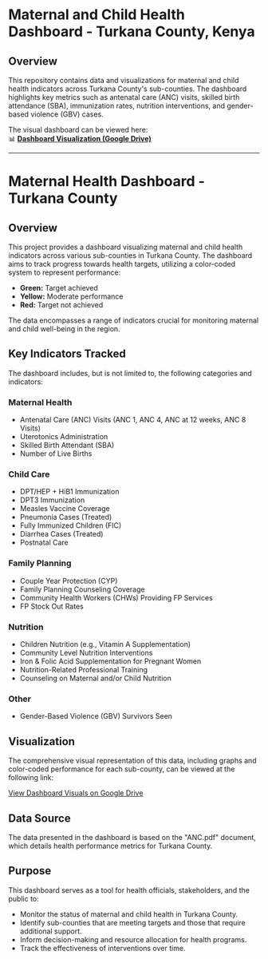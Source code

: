 # **Maternal and Child Health Dashboard - Turkana County, Kenya**  

## **Overview**  
This repository contains data and visualizations for maternal and child health indicators across Turkana County's sub-counties. The dashboard highlights key metrics such as antenatal care (ANC) visits, skilled birth attendance (SBA), immunization rates, nutrition interventions, and gender-based violence (GBV) cases.  

The visual dashboard can be viewed here:  
📊 **[Dashboard Visualization (Google Drive)](https://drive.google.com/file/d/193jsBDz9dQ9uxfGtrZHWaS7Vbsh_CzxO/view?usp=sharing)**  

---

# Maternal Health Dashboard - Turkana County

## Overview

This project provides a dashboard visualizing maternal and child health indicators across various sub-counties in Turkana County. The dashboard aims to track progress towards health targets, utilizing a color-coded system to represent performance:

* **Green:** Target achieved
* **Yellow:** Moderate performance
* **Red:** Target not achieved

The data encompasses a range of indicators crucial for monitoring maternal and child well-being in the region.

## Key Indicators Tracked

The dashboard includes, but is not limited to, the following categories and indicators:

### Maternal Health
* Antenatal Care (ANC) Visits (ANC 1, ANC 4, ANC at 12 weeks, ANC 8 Visits)
* Uterotonics Administration
* Skilled Birth Attendant (SBA)
* Number of Live Births

### Child Care
* DPT/HEP + HiB1 Immunization
* DPT3 Immunization
* Measles Vaccine Coverage
* Pneumonia Cases (Treated)
* Fully Immunized Children (FIC)
* Diarrhea Cases (Treated)
* Postnatal Care

### Family Planning
* Couple Year Protection (CYP)
* Family Planning Counseling Coverage
* Community Health Workers (CHWs) Providing FP Services
* FP Stock Out Rates

### Nutrition
* Children Nutrition (e.g., Vitamin A Supplementation)
* Community Level Nutrition Interventions
* Iron & Folic Acid Supplementation for Pregnant Women
* Nutrition-Related Professional Training
* Counseling on Maternal and/or Child Nutrition

### Other
* Gender-Based Violence (GBV) Survivors Seen

## Visualization

The comprehensive visual representation of this data, including graphs and color-coded performance for each sub-county, can be viewed at the following link:

[View Dashboard Visuals on Google Drive](https://drive.google.com/file/d/193jsBDz9dQ9uxfGtrZHWaS7Vbsh_CzxO/view?usp=sharing)

## Data Source

The data presented in the dashboard is based on the "ANC.pdf" document, which details health performance metrics for Turkana County.

## Purpose

This dashboard serves as a tool for health officials, stakeholders, and the public to:
* Monitor the status of maternal and child health in Turkana County.
* Identify sub-counties that are meeting targets and those that require additional support.
* Inform decision-making and resource allocation for health programs.
* Track the effectiveness of interventions over time.
